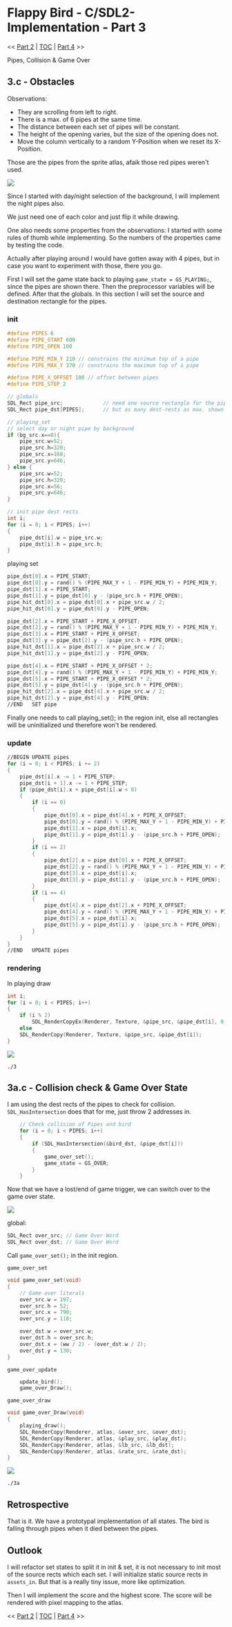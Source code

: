 # Flappy Bird - C/SDL2-Implementation - Part 3

<< [Part 2](FlappyBird_2.md) | [TOC](TOC.md) | [Part 4](Patience.md) >><br>

Pipes, Collision & Game Over

## 3.c - Obstacles

Observations:

- They are scrolling from left to right.
- There is a max. of 6 pipes at the same time.
- The distance between each set of pipes will be constant.
- The height of the opening varies, but the size of the opening does not.
- Move the column vertically to a random Y-Position when we reset its X-Position.

Those are the pipes from the sprite atlas, afaik those red pipes weren't used.

![](Images/pipes.png)

Since I started with day/night selection of the background, I will implement the night pipes also.

We just need one of each color and just flip it while drawing.

One also needs some properties from the observations:
I started with some rules of thumb while implementing. So the numbers of the properties came by testing the code.

Actually after playing around I would have gotten away with 4 pipes, but in case you want to experiment with those, there you go.

First I will set the game state back to playing `game_state = GS_PLAYING;`,
since the pipes are shown there. Then the preprocessor variables will be defined.
After that the globals.
In this section I will set the source and destination rectangle for the pipes.

### init

```c
#define PIPES 6
#define PIPE_START 600
#define PIPE_OPEN 100

#define PIPE_MIN_Y 210 // constrains the minimum top of a pipe
#define PIPE_MAX_Y 370 // constrains the maximum top of a pipe

#define PIPE_X_OFFSET 180 // offset between pipes
#define PIPE_STEP 2

// globals
SDL_Rect pipe_src;             // need one source rectangle for the pipes
SDL_Rect pipe_dst[PIPES];      // but as many dest-rests as max. shown

// playing_set
// select day or night pipe by background
if (bg_src.x==0){
	pipe_src.w=52;
	pipe_src.h=320;
	pipe_src.x=168;
	pipe_src.y=646;
} else {
	pipe_src.w=52;
	pipe_src.h=320;
	pipe_src.x=56;
	pipe_src.y=646;
}

// init pipe dest rects
int i;
for (i = 0; i < PIPES; i++)
{
	pipe_dst[i].w = pipe_src.w;
	pipe_dst[i].h = pipe_src.h;
}
```

playing set

```c
pipe_dst[0].x = PIPE_START;
pipe_dst[0].y = rand() % (PIPE_MAX_Y + 1 - PIPE_MIN_Y) + PIPE_MIN_Y;
pipe_dst[1].x = PIPE_START;
pipe_dst[1].y = pipe_dst[0].y - (pipe_src.h + PIPE_OPEN);
pipe_hit_dst[0].x = pipe_dst[0].x + pipe_src.w / 2;
pipe_hit_dst[0].y = pipe_dst[0].y - PIPE_OPEN;

pipe_dst[2].x = PIPE_START + PIPE_X_OFFSET;
pipe_dst[2].y = rand() % (PIPE_MAX_Y + 1 - PIPE_MIN_Y) + PIPE_MIN_Y;
pipe_dst[3].x = PIPE_START + PIPE_X_OFFSET;
pipe_dst[3].y = pipe_dst[2].y - (pipe_src.h + PIPE_OPEN);
pipe_hit_dst[1].x = pipe_dst[2].x + pipe_src.w / 2;
pipe_hit_dst[1].y = pipe_dst[2].y - PIPE_OPEN;

pipe_dst[4].x = PIPE_START + PIPE_X_OFFSET * 2;
pipe_dst[4].y = rand() % (PIPE_MAX_Y + 1 - PIPE_MIN_Y) + PIPE_MIN_Y;
pipe_dst[5].x = PIPE_START + PIPE_X_OFFSET * 2;
pipe_dst[5].y = pipe_dst[4].y - (pipe_src.h + PIPE_OPEN);
pipe_hit_dst[2].x = pipe_dst[4].x + pipe_src.w / 2;
pipe_hit_dst[2].y = pipe_dst[4].y - PIPE_OPEN;
//END 	SET pipe
```

Finally one needs to call playing_set(); in the region init,
else all rectangles will be uninitialized und therefore won't be rendered.

### update

```c
//BEGIN UPDATE pipes
for (i = 0; i < PIPES; i += 2)
{
	pipe_dst[i].x -= 1 + PIPE_STEP;
	pipe_dst[i + 1].x -= 1 + PIPE_STEP;
	if (pipe_dst[i].x + pipe_dst[i].w < 0)
	{
		if (i == 0)
		{
			pipe_dst[0].x = pipe_dst[4].x + PIPE_X_OFFSET;
			pipe_dst[0].y = rand() % (PIPE_MAX_Y + 1 - PIPE_MIN_Y) + PIPE_MIN_Y;
			pipe_dst[1].x = pipe_dst[i].x;
			pipe_dst[1].y = pipe_dst[i].y - (pipe_src.h + PIPE_OPEN);
		}
		if (i == 2)
		{
			pipe_dst[2].x = pipe_dst[0].x + PIPE_X_OFFSET;
			pipe_dst[2].y = rand() % (PIPE_MAX_Y + 1 - PIPE_MIN_Y) + PIPE_MIN_Y;
			pipe_dst[3].x = pipe_dst[i].x;
			pipe_dst[3].y = pipe_dst[i].y - (pipe_src.h + PIPE_OPEN);
		}
		if (i == 4)
		{
			pipe_dst[4].x = pipe_dst[2].x + PIPE_X_OFFSET;
			pipe_dst[4].y = rand() % (PIPE_MAX_Y + 1 - PIPE_MIN_Y) + PIPE_MIN_Y;
			pipe_dst[5].x = pipe_dst[i].x;
			pipe_dst[5].y = pipe_dst[i].y - (pipe_src.h + PIPE_OPEN);
		}
	}
}
//END 	UPDATE pipes
```

### rendering

In playing draw

```c
int i;
for (i = 0; i < PIPES; i++)
{
	if (i % 2)
		SDL_RenderCopyEx(Renderer, Texture, &pipe_src, &pipe_dst[i], 0, NULL, SDL_FLIP_VERTICAL);
	else
	SDL_RenderCopy(Renderer, Texture, &pipe_src, &pipe_dst[i]);
}
```

![](Images/3.gif)

`./3`

## 3a.c - Collision check & Game Over State

I am using the dest rects of the pipes to check for collision.
`SDL_HasIntersection` does that for me, just throw 2 addresses in.

```c
	// Check collision of Pipes and bird
	for (i = 0; i < PIPES; i++)
	{
		if (SDL_HasIntersection(&bird_dst, &pipe_dst[i]))
		{
			game_over_set();
			game_state = GS_OVER;
		}
	}
```

Now that we have a lost/end of game trigger, we can switch over to the game over state.

![](Images/FlappyBird13.png)

global:

```c
SDL_Rect over_src; // Game Over Word
SDL_Rect over_dst; // Game Over Word
```

Call `game_over_set();` in the init region.

`game_over_set`

```C
void game_over_set(void)
{
	// Game over literals
	over_src.w = 197;
	over_src.h = 52;
	over_src.x = 790;
	over_src.y = 118;

	over_dst.w = over_src.w;
	over_dst.h = over_src.h;
	over_dst.x = (ww / 2) - (over_dst.w / 2);
	over_dst.y = 130;
}
```

`game_over_update`

```C
	update_bird();
	game_over_Draw();
```

`game_over_draw`

```C
void game_over_Draw(void)
{
	playing_draw();
	SDL_RenderCopy(Renderer, atlas, &over_src, &over_dst);
	SDL_RenderCopy(Renderer, atlas, &play_src, &play_dst);
	SDL_RenderCopy(Renderer, atlas, &lb_src, &lb_dst);
	SDL_RenderCopy(Renderer, atlas, &rate_src, &rate_dst);
}
```

![](Images/3a.png)

`./3a`

## Retrospective

That is it. We have a prototypal implementation of all states.
The bird is falling through pipes when it died between the pipes.

## Outlook

I will refactor set states to split it in init & set, it is not necessary to init most of the source rects which each set. I will initialize static source rects in `assets_in`. But that is a really tiny issue, more like optimization.

Then I will implement the score and the highest score.
The score will be rendered with pixel mapping to the atlas.

<< [Part 2](FlappyBird_2.md) | [TOC](TOC.md) | [Part 4](Patience.md) >><br>
